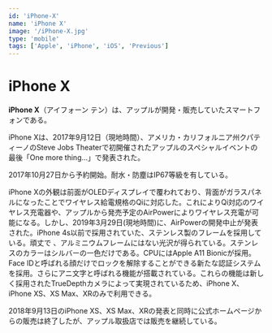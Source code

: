 ```yaml
---
id: 'iPhone-X'
name: 'iPhone X'
image: '/iPhone-X.jpg'
type: 'mobile'
tags: ['Apple', 'iPhone', 'iOS', 'Previous']
---
```


# iPhone X

**iPhone X**（アイフォーン テン）は、アップルが開発・販売していたスマートフォンである。

iPhone Xは、2017年9月12日（現地時間）、アメリカ・カリフォルニア州クパティーノのSteve Jobs Theaterで初開催されたアップルのスペシャルイベントの最後「One more thing...」で発表された。

2017年10月27日から予約開始。耐水・防塵はIP67等級を有している。

iPhone Xの外観は前面がOLEDディスプレイで覆われており、背面がガラスパネルになったことでワイヤレス給電規格のQiに対応した。これによりQi対応のワイヤレス充電器や、アップルから発売予定のAirPowerによりワイヤレス充電が可能になる。しかし、2019年3月29日(現地時間)に、AirPowerの開発中止が発表された。iPhone 4s以前で採用されていた、ステンレス製のフレームを採用している。頑丈で 、アルミニウムフレームにはない光沢が得られている。ステンレスのカラーはシルバーの一色だけである。CPUにはApple A11 Bionicが採用。Face IDと呼ばれる顔だけでロックを解除することができる新たな認証システムを採用。さらにアニ文字と呼ばれる機能が搭載されている。これらの機能は新しく採用されたTrueDepthカメラによって実現されているため、iPhone X、iPhone XS、XS Max、XRのみで利用できる。

2018年9月13日のiPhone XS、XS Max、XRの発表と同時に公式ホームページからの販売は終了したが、アップル取扱店では販売を継続している。  
